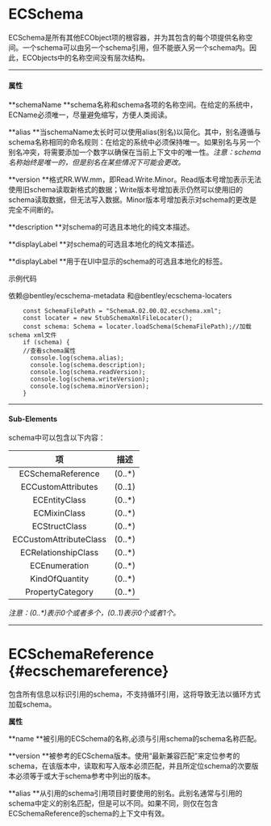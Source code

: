 # ECSchema

ECSchema是所有其他ECObject项的根容器，并为其包含的每个项提供名称空间。一个schema可以由另一个schema引用，但不能嵌入另一个schema内。因此，ECObjects中的名称空间没有层次结构。

---

#### 属性

**schemaName     **schema名称和schema各项的名称空间。在给定的系统中，ECName必须唯一，尽量避免缩写，方便人类阅读。

**alias       **当schemaName太长时可以使用alias\(别名\)以简化。其中，别名遵循与schema名称相同的命名规则：在给定的系统中必须保持唯一。如果别名与另一个别名冲突，将需要添加一个数字以确保在当前上下文中的唯一性。_注意：schema名称始终是唯一的，但是别名在某些情况下可能会更改。_

**version       **格式RR.WW.mm，即Read.Write.Minor。Read版本号增加表示无法使用旧schema读取新格式的数据；Write版本号增加表示仍然可以使用旧的schema读取数据，但无法写入数据。Minor版本号增加表示对schema的更改是完全不间断的。

**description       **对schema的可选且本地化的纯文本描述。

**displayLabel    **对schema的可选且本地化的纯文本描述。

**displayLabel    **用于在UI中显示的schema的可选且本地化的标签。

示例代码

依赖@bentley/ecschema-metadata 和@bentley/ecschema-locaters

```
    const SchemaFilePath = "SchemaA.02.00.02.ecschema.xml";
    const locater = new StubSchemaXmlFileLocater();
    const schema: Schema = locater.loadSchema(SchemaFilePath);//加载schema xml文件
    if (schema) {
    //查看schema属性
      console.log(schema.alias);
      console.log(schema.description);
      console.log(schema.readVersion);
      console.log(schema.writeVersion);
      console.log(schema.minorVersion);
    }
```

---

#### Sub-Elements

schema中可以包含以下内容：

| 项 | 描述 |
| :---: | :---: |
| ECSchemaReference | \(0..\*\) |
| ECCustomAttributes | \(0..1\) |
| ECEntityClass | \(0..\*\) |
| ECMixinClass | \(0..\*\) |
| ECStructClass | \(0..\*\) |
| ECCustomAttributeClass | \(0..\*\) |
| ECRelationshipClass | \(0..\*\) |
| ECEnumeration | \(0..\*\) |
| KindOfQuantity | \(0..\*\) |
| PropertyCategory | \(0..\*\) |

_注意：\(0..\*\)表示0个或者多个，\(0..1\)表示0个或者1个。_

---

# ECSchemaReference {#ecschemareference}

包含所有信息以标识引用的schema，不支持循环引用，这将导致无法以循环方式加载schema。

**属性**

**name   **被引用的ECSchema的名称,必须与引用schema的schema名称匹配。

**version   **被参考的ECSchema版本。使用“最新兼容匹配”来定位参考的schema，在该版本中，读取和写入版本必须匹配，并且所定位schema的次要版本必须等于或大于schema参考中列出的版本。

**alias  **从引用的schema引用项目时要使用的别名。此别名通常与引用的schema中定义的别名匹配，但是可以不同。如果不同，则仅在包含ECSchemaReference的schema的上下文中有效。

